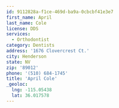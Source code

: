 ```yaml
---
id: 9112828a-f1ce-469d-ba9a-0cbcbf41e3e7
first_name: April
last_name: Cole
license: DDS
services:
  - Orthodontist
category: Dentists
address: '1676 Clovercrest Ct.'
city: Henderson
state: NV
zip: '89012'
phone: '(510) 684-1745'
title: 'April Cole'
_geoloc:
  lng: -115.05438
  lat: 36.017578
---
```

